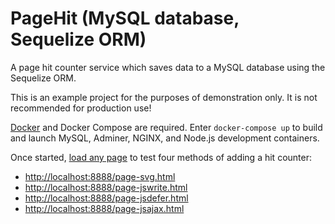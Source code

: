# PageHit (MySQL database, Sequelize ORM)

A page hit counter service which saves data to a MySQL database using the Sequelize ORM.

This is an example project for the purposes of demonstration only. It is not recommended for production use!

[Docker](https://www.docker.com/) and Docker Compose are required. Enter `docker-compose up` to build and launch MySQL, Adminer, NGINX, and Node.js development containers.

Once started, [load any page](http://localhost:8888/) to test four methods of adding a hit counter:

* <http://localhost:8888/page-svg.html>
* <http://localhost:8888/page-jswrite.html>
* <http://localhost:8888/page-jsdefer.html>
* <http://localhost:8888/page-jsajax.html>
